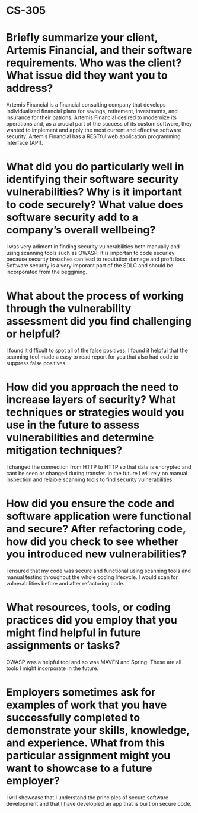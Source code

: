 # CS-305

# Briefly summarize your client, Artemis Financial, and their software requirements. Who was the client? What issue did they want you to address?

Artemis Financial is a financial consulting company that develops individualized financial plans for savings, retirement, investments, and insurance for their patrons. Artemis Financial desired to modernize its operations and, as a crucial part of the success of its custom software, they wanted to implement and apply the most current and effective software security. Artemis Financial has a RESTful web application programming interface (API).

# What did you do particularly well in identifying their software security vulnerabilities? Why is it important to code securely? What value does software security add to a company’s overall wellbeing?

I was very adiment in finding security vulnerabilities both manually and using scanning tools such as OWASP. It is importan to code securley because security breaches can lead to reputation damage and profit loss. Software security is a very imporant part of the SDLC and should be incorporated from the beggining. 

# What about the process of working through the vulnerability assessment did you find challenging or helpful?

I found it difficult to spot all of the false positives. I found it helpful that the scanning tool made a easy to read report for you that also had code to suppress false positives.

# How did you approach the need to increase layers of security? What techniques or strategies would you use in the future to assess vulnerabilities and determine mitigation techniques?

I changed the connection from HTTP to HTTP so that data is encrypted and cant be seen or changed during transfer. In the future I will rely on manual inspection and relaible scanning tools to find security vulnerabilities. 

# How did you ensure the code and software application were functional and secure? After refactoring code, how did you check to see whether you introduced new vulnerabilities?

I ensured that my code was secure and functional using scanning tools and manual testing throughout the whole coding lifecycle. I would scan for vulnerabilities before and after refactoring code.

# What resources, tools, or coding practices did you employ that you might find helpful in future assignments or tasks?

OWASP was a helpful tool and so was MAVEN and Spring. These are all tools I might incorporate in the future. 

# Employers sometimes ask for examples of work that you have successfully completed to demonstrate your skills, knowledge, and experience. What from this particular assignment might you want to showcase to a future employer?

I will showcase that I understand the principles of secure software development and that I have developled an app that is built on secure code. 
